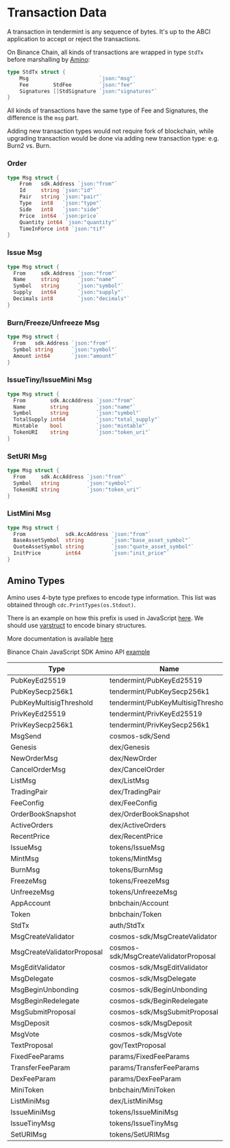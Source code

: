# Transaction Data
A transaction in tendermint is any sequence of bytes. It's up to the ABCI application to accept or reject the transactions.

On Binance Chain, all kinds of transactions are wrapped in type `StdTx` before marshalling by [Amino](https://github.com/tendermint/go-amino):
```go
type StdTx struct {
    Msg                       `json:"msg"`
    Fee        StdFee         `json:"fee"`
    Signatures []StdSignature `json:"signatures"`
}
```

All kinds of transactions have the same type of Fee and Signatures, the difference is the `msg` part.

Adding new transaction types would not require fork of blockchain, while upgrading transaction would be done via adding new transaction type: e.g. Burn2 vs. Burn.

### Order
```go
type Msg struct {
    From   sdk.Address `json:"from"`
    Id	   string `json:"id"`
    Pair   string `json:"pair"`
    Type   int8   `json:"type"`
    Side   int8   `json:"side"`
    Price  int64  `json:price`
    Quantity int64 `json:"quantity"`
    TimeInForce int8 `json:"tif"
}
```

### Issue Msg

```go
type Msg struct {
  From     sdk.Address `json:"from"`
  Name     string      `json:"name"`
  Symbol   string      `json:"symbol"`
  Supply   int64       `json:"supply"`
  Decimals int8        `json:"decimals"`
}
```

### Burn/Freeze/Unfreeze Msg

```go
type Msg struct {
  From   sdk.Address `json:"from"`
  Symbol string      `json:"symbol"`
  Amount int64       `json:"amount"`
}
```

### IssueTiny/IssueMini Msg

```go
type Msg struct {
  From        sdk.AccAddress `json:"from"`
  Name        string         `json:"name"`
  Symbol      string         `json:"symbol"`
  TotalSupply int64          `json:"total_supply"`
  Mintable    bool           `json:"mintable"`
  TokenURI    string         `json:"token_uri"`
}
```

### SetURI Msg

```go
type Msg struct {
  From     sdk.AccAddress `json:"from"`
  Symbol   string         `json:"symbol"`
  TokenURI string         `json:"token_uri"`
}
```

### ListMini Msg

```go
type Msg struct {
  From             sdk.AccAddress `json:"from"`
  BaseAssetSymbol  string         `json:"base_asset_symbol"`
  QuoteAssetSymbol string         `json:"quote_asset_symbol"`
  InitPrice        int64          `json:"init_price"`
}
```

## Amino Types

Amino uses 4-byte type prefixes to encode type information. This list was obtained through `cdc.PrintTypes(os.Stdout)`.

There is an example on how this prefix is used in JavaScript [here](https://github.com/mappum/js-tendermint/blob/51f4a8601e5e1a697c905bb0612be21ad46ec484/src/types.js#L87). We should use [varstruct](https://www.npmjs.com/package/varstruct) to encode binary structures.

More documentation is available [here](../encoding.md)

Binance Chain JavaScript SDK Amino API [example](https://github.com/binance-chain/javascript-sdk/wiki/API-Examples#amino-js-amino)


| Type | Name | Prefix | Length | Notes |
| ---- | ---- | ------ | ----- | ------ |
| PubKeyEd25519 | tendermint/PubKeyEd25519 | 0x1624DE64 | 0x20 |  |
| PubKeySecp256k1 | tendermint/PubKeySecp256k1 | 0xEB5AE987 | 0x21 |  |
| PubKeyMultisigThreshold | tendermint/PubKeyMultisigThreshold | 0x22C1F7E2 | variable |  |
| PrivKeyEd25519 | tendermint/PrivKeyEd25519 | 0xA3288910 | 0x40 |  |
| PrivKeySecp256k1 | tendermint/PrivKeySecp256k1 | 0xE1B0F79B | 0x20 |  |
| MsgSend | cosmos-sdk/Send | 0x2A2C87FA | variable |  |
| Genesis | dex/Genesis | 0xDE082972 | variable |  |
| NewOrderMsg | dex/NewOrder | 0xCE6DC043 | variable |  |
| CancelOrderMsg | dex/CancelOrder | 0x166E681B | variable |  |
| ListMsg | dex/ListMsg | 0xB41DE13F | variable |  |
| TradingPair | dex/TradingPair | 0x4F88DF56 | variable |  |
| FeeConfig | dex/FeeConfig | 0xF7DB5159 | variable |  |
| OrderBookSnapshot | dex/OrderBookSnapshot | 0x48C09C8E | variable |  |
| ActiveOrders | dex/ActiveOrders | 0xBB70A053 | variable |  |
| RecentPrice | dex/RecentPrice | 0x278FAD64 | variable |  |
| IssueMsg | tokens/IssueMsg | 0x17EFAB80 | variable |  |
| MintMsg | tokens/MintMsg | 0x467E0829 | variable |  |
| BurnMsg | tokens/BurnMsg | 0x7ED2D2A0 | variable |  |
| FreezeMsg | tokens/FreezeMsg | 0xE774B32D | variable |  |
| UnfreezeMsg | tokens/UnfreezeMsg | 0x6515FF0D | variable |  |
| AppAccount | bnbchain/Account | 0x4BDC4C27 | variable |  |
| Token | bnbchain/Token | 0x140364E6 | variable |  |
| StdTx | auth/StdTx | 0xF0625DEE | variable |  |
| MsgCreateValidator | cosmos-sdk/MsgCreateValidator | 0xEB361D01 | variable |  |
| MsgCreateValidatorProposal | cosmos-sdk/MsgCreateValidatorProposal | 0xDB6A19FD | variable |  |
| MsgEditValidator | cosmos-sdk/MsgEditValidator | 0xC2E8BCCD | variable |  |
| MsgDelegate | cosmos-sdk/MsgDelegate | 0x921D2E4E | variable |  |
| MsgBeginUnbonding | cosmos-sdk/BeginUnbonding | 0xA3823C9A | variable |  |
| MsgBeginRedelegate | cosmos-sdk/BeginRedelegate | 0x267996D2 | variable |  |
| MsgSubmitProposal | cosmos-sdk/MsgSubmitProposal | 0xB42D614E | variable |  |
| MsgDeposit | cosmos-sdk/MsgDeposit | 0xA18A56E5 | variable |  |
| MsgVote | cosmos-sdk/MsgVote | 0xA1CADD36 | variable |  |
| TextProposal | gov/TextProposal | 0xACCBA2DE | variable |  |
| FixedFeeParams | params/FixedFeeParams | 0xC2A96FA3 | variable |  |
| TransferFeeParam | params/TransferFeeParams | 0x9A3D2769 | variable |  |
| DexFeeParam | params/DexFeeParam | 0x495A5044 | variable |  |
| MiniToken | bnbchain/MiniToken | 0xE0051C20 | variable | |
| ListMiniMsg | dex/ListMiniMsg | 0x4C264019 | variable | |
| IssueMiniMsg | tokens/IssueMiniMsg | 0xA3F16C41 | variable | |
| IssueTinyMsg | tokens/IssueTinyMsg | 0xED2832D4 | variable | |
| SetURIMsg | tokens/SetURIMsg | 0x7B1D34E7 | variable | |


